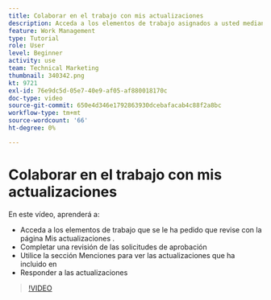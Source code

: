 ```yaml
---
title: Colaborar en el trabajo con mis actualizaciones
description: Acceda a los elementos de trabajo asignados a usted mediante la página Mis actualizaciones .
feature: Work Management
type: Tutorial
role: User
level: Beginner
activity: use
team: Technical Marketing
thumbnail: 340342.png
kt: 9721
exl-id: 76e9dc5d-05e7-40e9-af05-af880018170c
doc-type: video
source-git-commit: 650e4d346e1792863930dcebafacab4c88f2a8bc
workflow-type: tm+mt
source-wordcount: '66'
ht-degree: 0%

---
```


# Colaborar en el trabajo con mis actualizaciones

En este vídeo, aprenderá a:

* Acceda a los elementos de trabajo que se le ha pedido que revise con la página Mis actualizaciones .
* Completar una revisión de las solicitudes de aprobación
* Utilice la sección Menciones para ver las actualizaciones que ha incluido en
* Responder a las actualizaciones

>[!VIDEO](https://video.tv.adobe.com/v/340342/?quality=12&learn=on)
